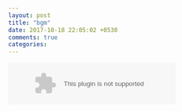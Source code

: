 ```yaml
---
layout: post
title: "bgm"
date: 2017-10-18 22:05:02 +0530
comments: true
categories: 
---
```

<embed src="//music.163.com/style/swf/widget.swf?sid=187408&type=2&auto=1&width=320&height=66" width="340" height="86"  allowNetworking="all"></embed>
